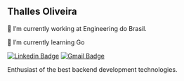 ## Thalles Oliveira

<p>🔭 I’m currently working at Engineering do Brasil.</p>
<p>🌱 I’m currently learning Go</p>

[![Linkedin Badge](https://img.shields.io/badge/-Thalles%20Oliveira-6633cc?style=flat-square&logo=Linkedin&logoColor=white&link=https://www.linkedin.com/in/thalles-oliveira-263b311b9/)](https://www.linkedin.com/in/thalles-oliveira-263b311b9/) 
[![Gmail Badge](https://img.shields.io/badge/-thalles3br@gmail.com-6633cc?style=flat-square&logo=Gmail&logoColor=white&link=mailto:thalles3br@gmail.com)](mailto:thalles3br@gmail.com)

<p>Enthusiast of the best backend development technologies.</p>


